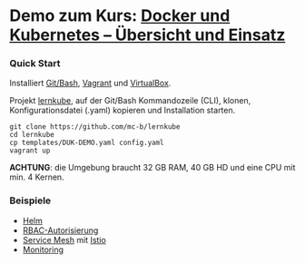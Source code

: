 # Demo zum Kurs: [Docker und Kubernetes – Übersicht und Einsatz ](https://www.digicomp.ch/trends/docker-trainings/docker-und-kubernetes-uebersicht-und-einsatz)

### Quick Start

Installiert [Git/Bash](https://git-scm.com/downloads), [Vagrant](https://www.vagrantup.com/) und [VirtualBox](https://www.virtualbox.org/).

Projekt [lernkube](https://github.com/mc-b/lernkube), auf der Git/Bash Kommandozeile (CLI), klonen, Konfigurationsdatei (.yaml) kopieren und Installation starten. 

    git clone https://github.com/mc-b/lernkube
    cd lernkube
    cp templates/DUK-DEMO.yaml config.yaml
    vagrant up
    
**ACHTUNG**: die Umgebung braucht 32 GB RAM, 40 GB HD und eine CPU mit min. 4 Kernen.

### Beispiele

* [Helm](https://github.com/mc-b/duk/tree/master/helm)
* [RBAC-Autorisierung](https://github.com/mc-b/duk/tree/master/rbac/)
* [Service Mesh](https://github.com/mc-b/duk/tree/master/istio/) mit [Istio](http://istio.io)
* [Monitoring](https://github.com/mc-b/duk/tree/master/prometheus/)



    